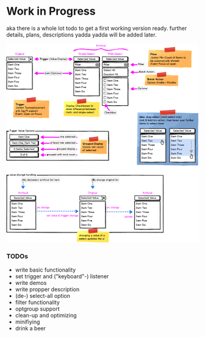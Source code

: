 Work in Progress
================

aka there is a whole lot todo to get a first working version ready.
further details, plans, descriptions yadda yadda will be added later.

![wireframe](/demo/img/wireframe.png)


### TODOs
- write basic functionality
- set trigger and ("keyboard"-) listener
- write demos
- write propper description
- (de-) select-all option
- filter functionality
- optgroup support
- clean-up and optimizing
- minifiying
- drink a beer